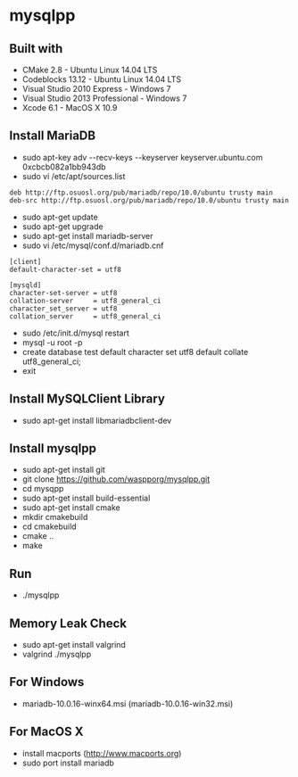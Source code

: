 mysqlpp
=======

Built with
----------
* CMake 2.8 - Ubuntu Linux 14.04 LTS
* Codeblocks 13.12 - Ubuntu Linux 14.04 LTS
* Visual Studio 2010 Express - Windows 7
* Visual Studio 2013 Professional - Windows 7
* Xcode 6.1 - MacOS X 10.9

Install MariaDB
---------------
* sudo apt-key adv --recv-keys --keyserver keyserver.ubuntu.com 0xcbcb082a1bb943db
* sudo vi /etc/apt/sources.list
```
deb http://ftp.osuosl.org/pub/mariadb/repo/10.0/ubuntu trusty main
deb-src http://ftp.osuosl.org/pub/mariadb/repo/10.0/ubuntu trusty main
```

* sudo apt-get update
* sudo apt-get upgrade
* sudo apt-get install mariadb-server
* sudo vi /etc/mysql/conf.d/mariadb.cnf
```
[client]
default-character-set = utf8

[mysqld]
character-set-server = utf8
collation-server     = utf8_general_ci
character_set_server = utf8
collation_server     = utf8_general_ci
```

* sudo /etc/init.d/mysql restart
* mysql -u root -p
* create database test default character set utf8 default collate utf8_general_ci;
* exit

Install MySQLClient Library
---------------------------
* sudo apt-get install libmariadbclient-dev

Install mysqlpp
-------------
* sudo apt-get install git
* git clone https://github.com/waspporg/mysqlpp.git
* cd mysqpp
* sudo apt-get install build-essential
* sudo apt-get install cmake
* mkdir cmakebuild
* cd cmakebuild
* cmake ..
* make

Run
---
* ./mysqlpp

Memory Leak Check
-----------------
* sudo apt-get install valgrind
* valgrind ./mysqlpp

For Windows
-----------
* mariadb-10.0.16-winx64.msi (mariadb-10.0.16-win32.msi)

For MacOS X
-----------
* install macports (http://www.macports.org)
* sudo port install mariadb

